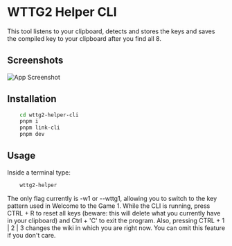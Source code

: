 # WTTG2 Helper CLI

This tool listens to your clipboard, detects and stores the keys and saves the compiled key to your clipboard after you find all 8.

## Screenshots

![App Screenshot](https://i.imgur.com/6eRkZWi.png)

## Installation

```bash
    cd wttg2-helper-cli
    pnpm i
    pnpm link-cli
    pnpm dev
```

## Usage

Inside a terminal type:

```bash
    wttg2-helper
```

The only flag currently is -w1 or --wttg1, allowing you to switch to the key pattern used in Welcome to the Game 1.
While the CLI is running, press CTRL + R to reset all keys (beware: this will delete what you currently have in your clipboard) and Ctrl + 'C' to exit the program.
Also, pressing CTRL + 1 | 2 | 3 changes the wiki in which you are right now. You can omit this feature if you don't care.
